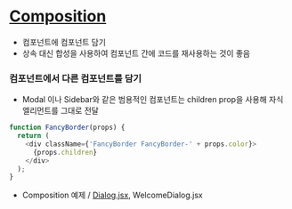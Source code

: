 # <a href="https://ko.reactjs.org/docs/composition-vs-inheritance.html">Composition</a>
- 컴포넌트에 컴포넌트 담기
- 상속 대신 합성을 사용하여 컴포넌트 간에 코드를 재사용하는 것이 좋음

### 컴포넌트에서 다른 컴포넌트를 담기
- Modal 이나 Sidebar와 같은 범용적인 컴포넌트는 children prop을 사용해 자식 엘리먼트를 그대로 전달
```javascript 
function FancyBorder(props) {
  return (
    <div className={'FancyBorder FancyBorder-' + props.color}>
      {props.children}
    </div>
  );
}
```
- Composition 예제 / <a href="https://github.com/sol-pine/study_ReactDocs/blob/main/09_composition/Dialog.jsx">Dialog.jsx</a>, WelcomeDialog.jsx
